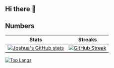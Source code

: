 ## Hi there 👋

## Numbers

| Stats | Streaks |
|----------|----------|
| [![Joshua's GitHub stats](https://github-readme-stats.vercel.app/api?username=joshd3r&show_icons=true&count_private=true&theme=jolly&include_all_commits=true)](https://github.com/joshd3r)    | [![GitHub Streak](https://streak-stats.demolab.com/?user=joshd3r&theme=jolly)](https://git.io/streak-stats)    |

[![Top Langs](https://github-readme-stats.vercel.app/api/top-langs/?username=joshd3r&layout=compact&theme=jolly&count_private=true)](https://github.com/joshd3r)

<!--
**joshd3r/joshd3r** is a ✨ _special_ ✨ repository because its `README.md` (this file) appears on your GitHub profile.

Here are some ideas to get you started:

- 🔭 I’m currently working on ...
- 🌱 I’m currently learning ...
- 👯 I’m looking to collaborate on ...
- 🤔 I’m looking for help with ...
- 💬 Ask me about ...
- 📫 How to reach me: ...
- 😄 Pronouns: ...
- ⚡ Fun fact: ...
-->
